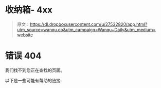 # 收纳箱- 4xx

> 原文：<https://dl.dropboxusercontent.com/u/27532820/app.html?utm_source=wanqu.co&utm_campaign=Wanqu+Daily&utm_medium=website>

# 错误 404

我们找不到您正在查找的页面。

以下是一些可能有帮助的链接: